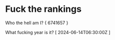 # Fuck the rankings

Who the hell am I?
{ 6741657 }

What fucking year is it?
[ 2024-06-14T06:30:00Z ]
